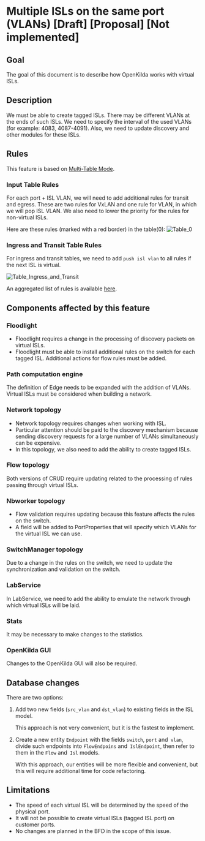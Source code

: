 # Multiple ISLs on the same port (VLANs) [Draft] [Proposal] [Not implemented]

## Goal 

The goal of this document is to describe how OpenKilda works with virtual ISLs. 

## Description

We must be able to create tagged ISLs. There may be different VLANs at the ends of such ISLs. 
We need to specify the interval of the used VLANs (for example: 4083, 4087-4091). Also, we need to 
update discovery and other modules for these ISLs.

## Rules

This feature is based on [Multi-Table Mode](../multi-table-pipelines/README.md).

### Input Table Rules

For each port + ISL VLAN, we will need to add additional rules for transit and egress. 
These are two rules for VxLAN and one rule for VLAN, in which we will pop ISL VLAN.
We also need to lower the priority for the rules for non-virtual ISLs.

Here are these rules (marked with a red border) in the table(0):
![Table_0](multi_isl_table_0.png "Table 0")

### Ingress and Transit Table Rules

For ingress and transit tables, we need to add `push isl vlan` to all rules if the next ISL is virtual.

 ![Table_Ingress_and_Transit](multi_isl_table_ingress_and_transit.png "Table Ingress and Transit")

An aggregated list of rules is available [here](multi_isl_tables.pdf).

## Components affected by this feature

### Floodlight

* Floodlight requires a change in the processing of discovery packets on virtual ISLs.
* Floodlight must be able to install additional rules on the switch for each tagged ISL. Additional actions for flow rules must be added.

### Path computation engine

The definition of Edge needs to be expanded with the addition of VLANs. Virtual ISLs must be considered when building a network.

### Network topology

* Network topology requires changes when working with ISL.
* Particular attention should be paid to the discovery mechanism 
  because sending discovery requests for a large number of VLANs simultaneously can be expensive.
* In this topology, we also need to add the ability to create tagged ISLs.

### Flow topology

Both versions of CRUD require updating related to the processing of rules passing through virtual ISLs.

### Nbworker topology

* Flow validation requires updating because this feature affects the rules on the switch.
* A field will be added to PortProperties that will specify which VLANs for the virtual ISL we can use.

### SwitchManager topology

Due to a change in the rules on the switch, we need to update the synchronization and validation on the switch.

### LabService

In LabService, we need to add the ability to emulate the network through which virtual ISLs will be laid.

### Stats

It may be necessary to make changes to the statistics.

### OpenKilda GUI

Changes to the OpenKilda GUI will also be required.

## Database changes

There are two options:
1. Add two new fields (`src_vlan` and `dst_vlan`) to existing fields in the ISL model.
   
   This approach is not very convenient, but it is the fastest to implement. 

2. Create a new entity `Endpoint` with the fields `switch`, `port` and` vlan`, 
   divide such endpoints into `FlowEndpoins` and` IslEndpoint`, 
   then refer to them in the `Flow` and` Isl` models.
   
   With this approach, our entities will be more flexible and convenient, 
   but this will require additional time for code refactoring.

## Limitations

* The speed of each virtual ISL will be determined by the speed of the physical port.
* It will not be possible to create virtual ISLs (tagged ISL port) on customer ports.
* No changes are planned in the BFD in the scope of this issue.

